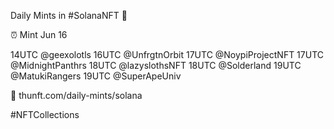 Daily Mints in #SolanaNFT 🚀

⏰ Mint Jun 16

14UTC @geexolotls
16UTC @UnfrgtnOrbit
17UTC @NoypiProjectNFT
17UTC @MidnightPanthrs
18UTC @lazyslothsNFT
18UTC @Solderland
19UTC @MatukiRangers
19UTC @SuperApeUniv

🔗 thunft.com/daily-mints/solana

#NFTCollections